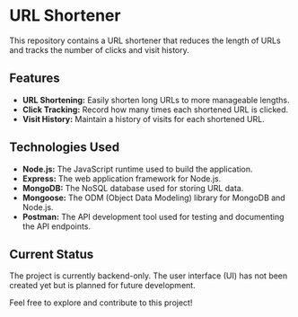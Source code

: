 # URL Shortener

This repository contains a URL shortener that reduces the length of URLs and tracks the number of clicks and visit history.

## Features

- **URL Shortening:** Easily shorten long URLs to more manageable lengths.
- **Click Tracking:** Record how many times each shortened URL is clicked.
- **Visit History:** Maintain a history of visits for each shortened URL.

## Technologies Used

- **Node.js:** The JavaScript runtime used to build the application.
- **Express:** The web application framework for Node.js.
- **MongoDB:** The NoSQL database used for storing URL data.
- **Mongoose:** The ODM (Object Data Modeling) library for MongoDB and Node.js.
- **Postman:** The API development tool used for testing and documenting the API endpoints.

## Current Status

The project is currently backend-only. The user interface (UI) has not been created yet but is planned for future development.

Feel free to explore and contribute to this project!
